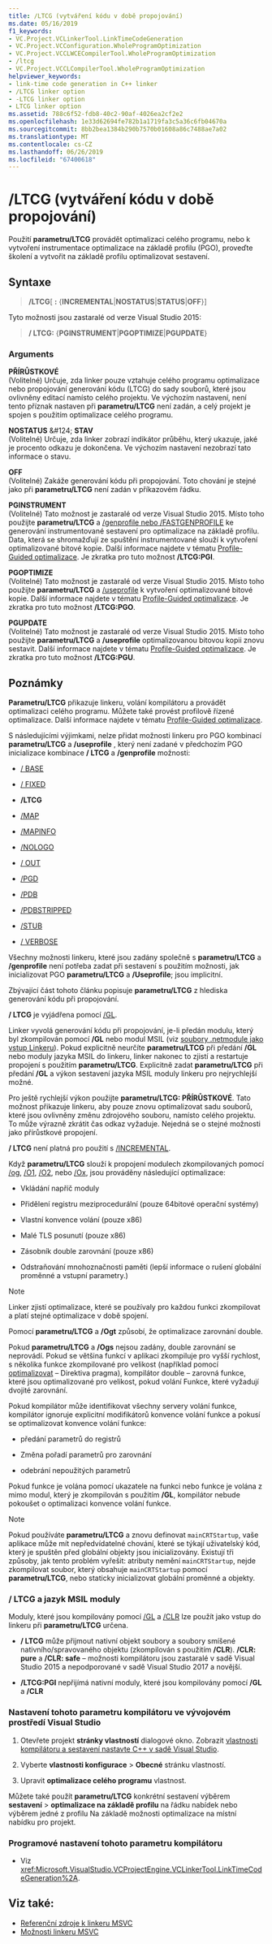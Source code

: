 ```yaml
---
title: /LTCG (vytváření kódu v době propojování)
ms.date: 05/16/2019
f1_keywords:
- VC.Project.VCLinkerTool.LinkTimeCodeGeneration
- VC.Project.VCConfiguration.WholeProgramOptimization
- VC.Project.VCCLWCECompilerTool.WholeProgramOptimization
- /ltcg
- VC.Project.VCCLCompilerTool.WholeProgramOptimization
helpviewer_keywords:
- link-time code generation in C++ linker
- /LTCG linker option
- -LTCG linker option
- LTCG linker option
ms.assetid: 788c6f52-fdb8-40c2-90af-4026ea2cf2e2
ms.openlocfilehash: 1e33d62694fe782b1a1719fa3c5a36c6fb04670a
ms.sourcegitcommit: 8bb2bea1384b290b7570b01608a86c7488ae7a02
ms.translationtype: MT
ms.contentlocale: cs-CZ
ms.lasthandoff: 06/26/2019
ms.locfileid: "67400618"
---
```

# <a name="ltcg-link-time-code-generation"></a>/LTCG (vytváření kódu v době propojování)

Použití **parametru/LTCG** provádět optimalizaci celého programu, nebo k vytvoření instrumentace optimalizace na základě profilu (PGO), proveďte školení a vytvořit na základě profilu optimalizovat sestavení.

## <a name="syntax"></a>Syntaxe

> **/LTCG**[ **:** {**INCREMENTAL**|**NOSTATUS**|**STATUS**|**OFF**}]

Tyto možnosti jsou zastaralé od verze Visual Studio 2015:

> **/ LTCG:** {**PGINSTRUMENT**|**PGOPTIMIZE**|**PGUPDATE**}

### <a name="arguments"></a>Arguments

**PŘÍRŮSTKOVÉ**<br/>
(Volitelné) Určuje, zda linker pouze vztahuje celého programu optimalizace nebo propojování generování kódu (LTCG) do sady souborů, které jsou ovlivněny editací namísto celého projektu. Ve výchozím nastavení, není tento příznak nastaven při **parametru/LTCG** není zadán, a celý projekt je spojen s použitím optimalizace celého programu.

**NOSTATUS** &AMP;#124; **STAV**<br/>
(Volitelné) Určuje, zda linker zobrazí indikátor průběhu, který ukazuje, jaké je procento odkazu je dokončena. Ve výchozím nastavení nezobrazí tato informace o stavu.

**OFF**<br/>
(Volitelné) Zakáže generování kódu při propojování. Toto chování je stejné jako při **parametru/LTCG** není zadán v příkazovém řádku.

**PGINSTRUMENT**<br/>
(Volitelné) Tato možnost je zastaralé od verze Visual Studio 2015. Místo toho použijte **parametru/LTCG** a [/genprofile nebo /FASTGENPROFILE](genprofile-fastgenprofile-generate-profiling-instrumented-build.md) ke generování instrumentované sestavení pro optimalizace na základě profilu. Data, která se shromažďují ze spuštění instrumentované slouží k vytvoření optimalizované bitové kopie. Další informace najdete v tématu [Profile-Guided optimalizace](../profile-guided-optimizations.md). Je zkratka pro tuto možnost **/LTCG:PGI**.

**PGOPTIMIZE**<br/>
(Volitelné) Tato možnost je zastaralé od verze Visual Studio 2015. Místo toho použijte **parametru/LTCG** a [/useprofile](useprofile.md) k vytvoření optimalizované bitové kopie. Další informace najdete v tématu [Profile-Guided optimalizace](../profile-guided-optimizations.md). Je zkratka pro tuto možnost **/LTCG:PGO**.

**PGUPDATE**<br/>
(Volitelné) Tato možnost je zastaralé od verze Visual Studio 2015. Místo toho použijte **parametru/LTCG** a **/useprofile** optimalizovanou bitovou kopii znovu sestavit. Další informace najdete v tématu [Profile-Guided optimalizace](../profile-guided-optimizations.md). Je zkratka pro tuto možnost **/LTCG:PGU**.

## <a name="remarks"></a>Poznámky

**Parametru/LTCG** přikazuje linkeru, volání kompilátoru a provádět optimalizaci celého programu. Můžete také provést profilově řízené optimalizace. Další informace najdete v tématu [Profile-Guided optimalizace](../profile-guided-optimizations.md).

S následujícími výjimkami, nelze přidat možnosti linkeru pro PGO kombinací **parametru/LTCG** a **/useprofile** , který není zadané v předchozím PGO inicializace kombinace  **/ LTCG** a **/genprofile** možnosti:

- [/ BASE](base-base-address.md)

- [/ FIXED](fixed-fixed-base-address.md)

- **/LTCG**

- [/MAP](map-generate-mapfile.md)

- [/MAPINFO](mapinfo-include-information-in-mapfile.md)

- [/NOLOGO](nologo-suppress-startup-banner-linker.md)

- [/ OUT](out-output-file-name.md)

- [/PGD](pgd-specify-database-for-profile-guided-optimizations.md)

- [/PDB](pdb-use-program-database.md)

- [/PDBSTRIPPED](pdbstripped-strip-private-symbols.md)

- [/STUB](stub-ms-dos-stub-file-name.md)

- [/ VERBOSE](verbose-print-progress-messages.md)

Všechny možnosti linkeru, které jsou zadány společně s **parametru/LTCG** a **/genprofile** není potřeba zadat při sestavení s použitím možnosti, jak inicializovat PGO **parametru/LTCG** a **/Useprofile**; jsou implicitní.

Zbývající část tohoto článku popisuje **parametru/LTCG** z hlediska generování kódu při propojování.

**/ LTCG** je vyjádřena pomocí [/GL](gl-whole-program-optimization.md).

Linker vyvolá generování kódu při propojování, je-li předán modulu, který byl zkompilován pomocí **/GL** nebo modul MSIL (viz [soubory .netmodule jako vstup Linkeru](netmodule-files-as-linker-input.md)). Pokud explicitně neurčíte **parametru/LTCG** při předání **/GL** nebo moduly jazyka MSIL do linkeru, linker nakonec to zjistí a restartuje propojení s použitím **parametru/LTCG**. Explicitně zadat **parametru/LTCG** při předání **/GL** a výkon sestavení jazyka MSIL moduly linkeru pro nejrychlejší možné.

Pro ještě rychlejší výkon použijte **parametru/LTCG: PŘÍRŮSTKOVÉ**. Tato možnost přikazuje linkeru, aby pouze znovu optimalizovat sadu souborů, které jsou ovlivněny změnu zdrojového souboru, namísto celého projektu. To může výrazně zkrátit čas odkaz vyžaduje. Nejedná se o stejné možnosti jako přírůstkové propojení.

**/ LTCG** není platná pro použití s [/INCREMENTAL](incremental-link-incrementally.md).

Když **parametru/LTCG** slouží k propojení modulech zkompilovaných pomocí [/og](og-global-optimizations.md), [/O1](o1-o2-minimize-size-maximize-speed.md), [/O2](o1-o2-minimize-size-maximize-speed.md), nebo [/Ox](ox-full-optimization.md), jsou prováděny následující optimalizace:

- Vkládání napříč moduly

- Přidělení registru meziprocedurální (pouze 64bitové operační systémy)

- Vlastní konvence volání (pouze x86)

- Malé TLS posunutí (pouze x86)

- Zásobník double zarovnání (pouze x86)

- Odstraňování mnohoznačnosti paměti (lepší informace o rušení globální proměnné a vstupní parametry.)

> [!NOTE]
> Linker zjistí optimalizace, které se používaly pro každou funkci zkompilovat a platí stejné optimalizace v době spojení.

Pomocí **parametru/LTCG** a **/Ogt** způsobí, že optimalizace zarovnání double.

Pokud **parametru/LTCG** a **/Ogs** nejsou zadány, double zarovnání se neprovádí. Pokud se většina funkcí v aplikaci zkompiluje pro vyšší rychlost, s několika funkce zkompilované pro velikost (například pomocí [optimalizovat](../../preprocessor/optimize.md) – Direktiva pragma), kompilátor double – zarovná funkce, které jsou optimalizované pro velikost, pokud volání Funkce, které vyžadují dvojité zarovnání.

Pokud kompilátor může identifikovat všechny servery volání funkce, kompilátor ignoruje explicitní modifikátorů konvence volání funkce a pokusí se optimalizovat konvence volání funkce:

- předání parametrů do registrů

- Změna pořadí parametrů pro zarovnání

- odebrání nepoužitých parametrů

Pokud funkce je volána pomocí ukazatele na funkci nebo funkce je volána z mimo modul, který je zkompilován s použitím **/GL**, kompilátor nebude pokoušet o optimalizaci konvence volání funkce.

> [!NOTE]
> Pokud používáte **parametru/LTCG** a znovu definovat `mainCRTStartup`, vaše aplikace může mít nepředvídatelné chování, které se týkají uživatelský kód, který je spuštěn před globální objekty jsou inicializovány. Existují tři způsoby, jak tento problém vyřešit: atributy nemění `mainCRTStartup`, nejde zkompilovat soubor, který obsahuje `mainCRTStartup` pomocí **parametru/LTCG**, nebo staticky inicializovat globální proměnné a objekty.

### <a name="ltcg-and-msil-modules"></a>/ LTCG a jazyk MSIL moduly

Moduly, které jsou kompilovány pomocí [/GL](gl-whole-program-optimization.md) a [/CLR](clr-common-language-runtime-compilation.md) lze použít jako vstup do linkeru při **parametru/LTCG** určena.

- **/ LTCG** může přijmout nativní objekt soubory a soubory smíšené nativního/spravovaného objektu (zkompilován s použitím **/CLR**). **/CLR: pure** a **/CLR: safe** – možnosti kompilátoru jsou zastaralé v sadě Visual Studio 2015 a nepodporované v sadě Visual Studio 2017 a novější.

- **/LTCG:PGI** nepřijímá nativní moduly, které jsou kompilovány pomocí **/GL** a   **/CLR**

### <a name="to-set-this-compiler-option-in-the-visual-studio-development-environment"></a>Nastavení tohoto parametru kompilátoru ve vývojovém prostředí Visual Studio

1. Otevřete projekt **stránky vlastností** dialogové okno. Zobrazit [vlastnosti kompilátoru a sestavení nastavte C++ v sadě Visual Studio](../working-with-project-properties.md).

1. Vyberte **vlastnosti konfigurace** > **Obecné** stránku vlastností.

1. Upravit **optimalizace celého programu** vlastnost.

Můžete také použít **parametru/LTCG** konkrétní sestavení výběrem **sestavení** > **optimalizace na základě profilu** na řádku nabídek nebo výběrem jedné z profilu Na základě možnosti optimalizace na místní nabídku pro projekt.

### <a name="to-set-this-compiler-option-programmatically"></a>Programové nastavení tohoto parametru kompilátoru

- Viz <xref:Microsoft.VisualStudio.VCProjectEngine.VCLinkerTool.LinkTimeCodeGeneration%2A>.

## <a name="see-also"></a>Viz také:

- [Referenční zdroje k linkeru MSVC](linking.md)
- [Možnosti linkeru MSVC](linker-options.md)
